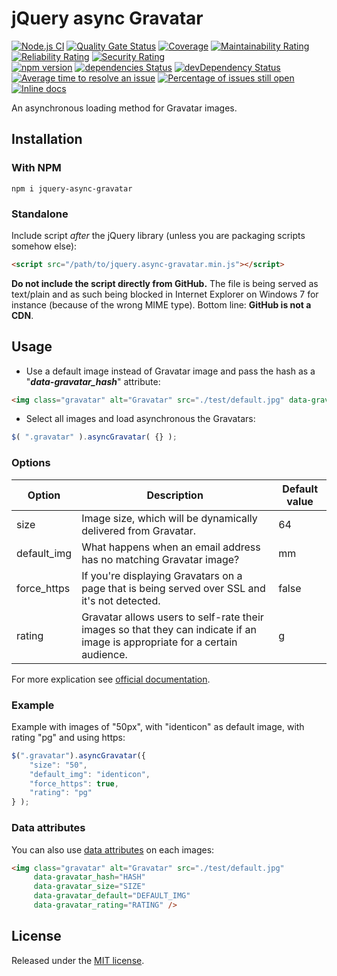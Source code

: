 # jQuery async Gravatar

[![Node.js CI](https://github.com/llaumgui/jquery-async-gravatar/workflows/Node.js%20CI/badge.svg?branch=master)](https://github.com/llaumgui/jquery-async-gravatar/actions?query=workflow%3A%22Node.js+CI%22) [![Quality Gate Status](https://sonarcloud.io/api/project_badges/measure?branch=master&project=llaumgui-github%3Ajquery-async-gravatar&metric=alert_status)](https://sonarcloud.io/dashboard?id=llaumgui-github%3Ajquery-async-gravatar&branch=master) [![Coverage](https://sonarcloud.io/api/project_badges/measure?project=llaumgui-github%3Ajquery-async-gravatar&metric=coverage)](https://sonarcloud.io/dashboard?id=llaumgui-github%3Ajquery-async-gravatar) [![Maintainability Rating](https://sonarcloud.io/api/project_badges/measure?project=llaumgui-github%3Ajquery-async-gravatar&metric=sqale_rating)](https://sonarcloud.io/dashboard?id=llaumgui-github%3Ajquery-async-gravatar) [![Reliability Rating](https://sonarcloud.io/api/project_badges/measure?project=llaumgui-github%3Ajquery-async-gravatar&metric=reliability_rating)](https://sonarcloud.io/dashboard?id=llaumgui-github%3Ajquery-async-gravatar) [![Security Rating](https://sonarcloud.io/api/project_badges/measure?project=llaumgui-github%3Ajquery-async-gravatar&metric=security_rating)](https://sonarcloud.io/dashboard?id=llaumgui-github%3Ajquery-async-gravatar)<br />
[![npm version](https://badge.fury.io/js/jquery-async-gravatar.svg)](https://www.npmjs.com/package/jquery-async-gravatar) [![dependencies Status](https://david-dm.org/llaumgui/jquery-async-gravatar/status.svg)](https://david-dm.org/llaumgui/jquery-async-gravatar) [![devDependency Status](https://david-dm.org/llaumgui/jquery-async-gravatar/dev-status.png)](https://david-dm.org/llaumgui/jquery-async-gravatar#info=devDependencies)<br />
[![Average time to resolve an issue](http://isitmaintained.com/badge/resolution/llaumgui/jquery-async-gravatar.svg)](http://isitmaintained.com/project/llaumgui/jquery-async-gravatar "Average time to resolve an issue") [![Percentage of issues still open](http://isitmaintained.com/badge/open/llaumgui/jquery-async-gravatar.svg)](http://isitmaintained.com/project/llaumgui/jquery-async-gravatar "Percentage of issues still open") [![Inline docs](http://inch-ci.org/github/llaumgui/jquery-async-gravatar.svg?branch=master)](http://inch-ci.org/github/llaumgui/jquery-async-gravatar)

An asynchronous loading method for Gravatar images.

## Installation

### With NPM

~~~
npm i jquery-async-gravatar
~~~

### Standalone

Include script *after* the jQuery library (unless you are packaging scripts somehow else):

~~~html
<script src="/path/to/jquery.async-gravatar.min.js"></script>
~~~

**Do not include the script directly from GitHub.** The file is being served as text/plain and as such being blocked
in Internet Explorer on Windows 7 for instance (because of the wrong MIME type). Bottom line: **GitHub is not a CDN**.

## Usage

* Use a default image instead of Gravatar image and pass the hash as a "***data-gravatar_hash***" attribute:

~~~html
<img class="gravatar" alt="Gravatar" src="./test/default.jpg" data-gravatar_hash="THE_USER_GRAVATAR_HASH_HERE" />
~~~

* Select all images and load asynchronous the Gravatars:

~~~javascript
$( ".gravatar" ).asyncGravatar( {} );
~~~

### Options

| Option        | Description   | Default value |
| ------------- | ------------- | ------------- |
| size | Image size, which will be dynamically delivered from Gravatar. | 64 |
| default_img | What happens when an email address has no matching Gravatar image? | mm |
| force_https | If you're displaying Gravatars on a page that is being served over SSL and it's not detected. | false |
| rating  | Gravatar allows users to self-rate their images so that they can indicate if an image is appropriate for a certain audience. | g |

For more explication see [official documentation](https://gravatar.com/site/implement/images/).

### Example

Example with images of "50px", with "identicon" as default image, with rating "pg" and using https:

~~~javascript
$(".gravatar").asyncGravatar({
    "size": "50",
    "default_img": "identicon",
    "force_https": true,
    "rating": "pg"
} );
~~~

### Data attributes

You can also use [data attributes](https://developer.mozilla.org/en-US/docs/Web/Guide/HTML/Using_data_attributes) on each images:

~~~html
<img class="gravatar" alt="Gravatar" src="./test/default.jpg"
     data-gravatar_hash="HASH"
     data-gravatar_size="SIZE"
     data-gravatar_default="DEFAULT_IMG"
     data-gravatar_rating="RATING" />
~~~

## License

Released under the [MIT license](http://www.opensource.org/licenses/MIT).
